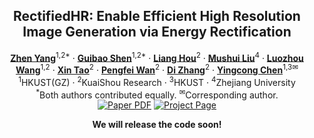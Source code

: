 

<!-- # magic-edit.github.io -->

<p align="center">

  <h2 align="center">RectifiedHR: Enable Efficient High Resolution Image Generation via Energy Rectification</h2>
  <p align="center">
    <a href="https://zhenyangcs.github.io/"><strong>Zhen Yang</strong></a><sup>1,2*</sup>
    ·
    <a href=""><strong>Guibao Shen</strong></a><sup>1,2*</sup>
    ·  
    <a href=""><strong>Liang Hou</strong></a><sup>2</sup>
    ·
    <a href=""><strong>Mushui Liu</strong></a><sup>4</sup>
    ·
    <a href=""><strong>Luozhou Wang</strong></a><sup>1,2</sup>
    ·
    <a href=""><strong>Xin Tao</strong></a><sup>2</sup>
    ·
    <a href=""><strong>Pengfei Wan</strong></a><sup>2</sup>
    ·
    <a href=""><strong>Di Zhang</strong></a><sup>2</sup>
    ·
    <a href=""><strong>Yingcong Chen</strong></a><sup>1,3&#9993;</sup>
    <br>
    <sup>1</sup>HKUST(GZ) · <sup>2</sup>KuaiShou Research · <sup>3</sup>HKUST · <sup>4</sup>Zhejiang University
    <br>
    <sup>*</sup>Both authors contributed equally.
    <sup>&#9993;</sup>Corresponding author.
    </br>
        <a href="TODO website">
        <img src='https://img.shields.io/badge/Arxiv-OIR-blue' alt='Paper PDF'></a>
        <a href="TODO website">
        <img src='https://img.shields.io/badge/Project-Website-orange' alt='Project Page'></a>
        <!-- <a href="https://drive.google.com/file/d/1JX8w0S9PCD9Ipmo9IiICO8R7e1haTGdF/view?usp=sharing">
        <img src='https://img.shields.io/badge/Dataset-OIR--Bench-green' alt='OIR-Bench'></a>
        <a href="https://iclr.cc/virtual/2024/poster/18242">
        <img src='https://img.shields.io/badge/Video-ICLR-yellow' alt='Video'></a> -->
  </p>
</p>


<p align="center"><b>We will release the code soon!</b></p>




<!-- ## BibTeX
```BibTeX
@inproceedings{yang2024objectaware,
title     = {Object-Aware Inversion and Reassembly for Image Editing},
author    = {Zhen Yang and Ganggui Ding and Wen Wang and Hao Chen and Bohan Zhuang and Chunhua Shen},
booktitle = {The Twelfth International Conference on Learning Representations},
year      = {2024},
url       = {https://openreview.net/forum?id=dpcVXiMlcv}
}
``` -->

